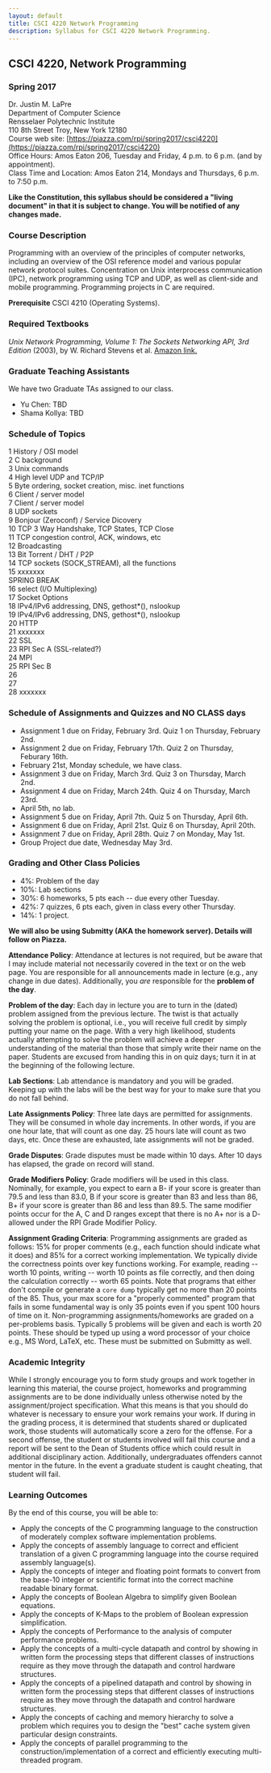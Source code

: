 ```yaml
---
layout: default
title: CSCI 4220 Network Programming
description: Syllabus for CSCI 4220 Network Programming.
---
```


## CSCI 4220, Network Programming

### Spring 2017

Dr. Justin M. LaPre  
Department of Computer Science  
Rensselaer Polytechnic Institute  
110 8th Street Troy, New York 12180   
Course web site: [https://piazza.com/rpi/spring2017/csci4220](https://piazza.com/rpi/spring2017/csci4220)  
Office Hours: Amos Eaton 206, Tuesday and Friday, 4 p.m. to 6 p.m. (and by appointment).  
Class Time and Location: Amos Eaton 214, Mondays and Thursdays, 6 p.m. to 7:50 p.m.

**Like the Constitution, this syllabus should be considered a "living document" in that it is subject to change.
You will be notified of any changes made.**

### Course Description

Programming with an overview of the principles of computer networks,
including an overview of the OSI reference model and various popular
network protocol suites. Concentration on Unix interprocess
communication (IPC), network programming using TCP and UDP, as well as
client-side and mobile programming. Programming projects in C are required.

**Prerequisite** CSCI 4210 (Operating Systems).

### Required Textbooks

*Unix Network Programming, Volume 1: The Sockets Networking API, 3rd
Edition* (2003), by W. Richard Stevens et al.
[Amazon link.](http://a.co/aE8mNZ4)

### Graduate Teaching Assistants
We have two Graduate TAs assigned to our class.

* Yu Chen: TBD
* Shama Kollya: TBD

### Schedule of Topics

1  History / OSI model  
2  C background  
3  Unix commands  
4  High level UDP and TCP/IP  
5  Byte ordering, socket creation, misc. inet functions  
6  Client / server model  
7  Client / server model  
8  UDP sockets  
9  Bonjour (Zeroconf) / Service Dicovery  
10  TCP 3 Way Handshake, TCP States, TCP Close  
11  TCP congestion control, ACK, windows, etc  
12  Broadcasting  
13  Bit Torrent / DHT / P2P  
14  TCP sockets (SOCK_STREAM), all the functions  
15  xxxxxxx  
SPRING BREAK  
16  select (I/O Multiplexing)  
17  Socket Options  
18  IPv4/IPv6 addressing, DNS, gethost*(), nslookup  
19  IPv4/IPv6 addressing, DNS, gethost*(), nslookup  
20  HTTP  
21  xxxxxxx  
22  SSL  
23  RPI Sec A (SSL-related?)  
24  MPI  
25  RPI Sec B  
26  
27  
28  xxxxxxx  

### Schedule of Assignments and Quizzes and NO CLASS days

* Assignment 1 due on Friday, February 3rd.  Quiz 1 on Thursday,
  February 2nd.
* Assignment 2 due on Friday, February 17th.  Quiz 2 on Thursday,
  Feburary 16th.
* February 21st, Monday schedule, we have class.
* Assignment 3 due on Friday, March 3rd.  Quiz 3 on Thursday, March
  2nd.
* Assignment 4 due on Friday, March 24th.  Quiz 4 on Thursday,
  March 23rd.
* April 5th, no lab.
* Assignment 5 due on Friday, April 7th.  Quiz 5 on Thursday,
  April 6th.
* Assignment 6 due on Friday, April 21st.  Quiz 6 on Thursday,
  April 20th.
* Assignment 7 due on Friday, April 28th.  Quiz 7 on Monday,
  May 1st.
* Group Project due date, Wednesday May 3rd.

### Grading and Other Class Policies

*  4%: Problem of the day
*  10%: Lab sections
*  30%: 6 homeworks, 5 pts each -- due every other Tuesday.
*  42%: 7 quizzes, 6 pts each, given in class every other Thursday.
*  14%: 1 project.

**We will also be using Submitty (AKA the homework server).  Details
  will follow on Piazza.**

**Attendance Policy**: Attendance at lectures is not required, but
be aware that I may include material not necessarily covered in the
text or on the web page.  You are responsible for all announcements
made in lecture (e.g., any change in due dates).
Additionally, you *are* responsible for the **problem of the day**.

**Problem of the day**: Each day in lecture you are to turn in the
(dated) problem assigned from the previous lecture.  The twist is that
actually solving the problem is optional, i.e., you will receive full
credit by simply putting your name on the page.  With a very high
likelihood, students actually attempting to solve the problem will
achieve a deeper understanding of the material than those that simply
write their name on the paper.  Students are excused from handing this
in on quiz days; turn it in at the beginning of the following lecture.

**Lab Sections**: Lab attendance is mandatory and you will be graded.
Keeping up with the labs will be the best way for your to make sure
that you do not fall behind.

**Late Assignments Policy**: Three late days are permitted for
assignments.  They will be consumed in whole day increments. In other
words, if you are one hour late, that will count as one day. 25 hours
late will count as two days, etc. Once these are exhausted, late
assignments will not be graded.

**Grade Disputes**: Grade disputes must be made within 10 days.
After 10 days has elapsed, the grade on record will stand.

**Grade Modifiers Policy**: Grade modifiers will be used in this
class. Nominally, for example, you expect to earn a B- if your score
is greater than 79.5 and less than 83.0, B if your score is greater
than 83 and less than 86, B+ if your score is greater than 86 and less
than 89.5. The same modifier points occur for the A, C and D ranges
except that there is no A+ nor is a D- allowed under the RPI Grade
Modifier Policy.

**Assignment Grading Criteria**: Programming assignments are graded as
follows: 15% for proper comments (e.g., each function should indicate
what it does) and 85% for a correct working implementation. We
typically divide the correctness points over key functions
working. For example, reading -- worth 10 points, writing -- worth 10
points as file correctly, and then doing the calculation correctly --
worth 65 points. Note that programs that either don't compile or
generate a `core dump` typically get no more than 20 points of the
85. Thus, your max score for a "properly commented" program that fails
in some fundamental way is only 35 points even if you spent 100 hours
of time on it.  Non-programming assignments/homeworks are graded on a
per-problems basis. Typically 5 problems will be given and each is
worth 20 points.  These should be typed up using a word processor of
your choice e.g., MS Word, LaTeX, etc.  These must be submitted on
Submitty as well.

### Academic Integrity

While I strongly encourage you to form study groups and work together
in learning this material, the course project, homeworks and
programming assignments are to be done individually unless otherwise
noted by the assignment/project specification. What this means is that
you should do whatever is necessary to ensure your work remains your
work. If during in the grading process, it is determined that students
shared or duplicated work, those students will automatically score a
zero for the offense.  For a second offense, the student or students
involved will fail this course and a report will be sent to the Dean
of Students office which could result in additional disciplinary
action.  Additionally, undergraduates offenders cannot mentor in the
future.  In the event a graduate student is caught cheating, that
student will fail.

### Learning Outcomes
By the end of this course, you will be able to:

* Apply the concepts of the C programming language to the construction
of moderately complex software implementation problems.
* Apply the concepts of assembly language to correct and efficient
translation of a given C programming language into the course required
assembly language(s).
* Apply the concepts of integer and floating point formats to convert
from the base-10 integer or scientific format into the correct machine
readable binary format.
* Apply the concepts of Boolean Algebra to simplify given Boolean equations.
* Apply the concepts of K-Maps to the problem of Boolean expression
  simplification.
* Apply the concepts of Performance to the analysis of computer
  performance problems.
* Apply the concepts of a multi-cycle datapath and control by showing
in written form the processing steps that different classes of
instructions require as they move through the datapath and control
hardware structures.
* Apply the concepts of a pipelined datapath and control by showing in
written form the processing steps that different classes of
instructions require as they move through the datapath and control
hardware structures.
* Apply the concepts of caching and memory hierarchy to solve a
problem which requires you to design the "best" cache system given
particular design constraints.
* Apply the concepts of parallel programming to the
construction/implementation of a correct and efficiently executing
multi-threaded program.

